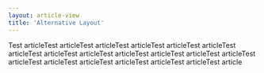```yaml
---
layout: article-view
title: 'Alternative Layout'
---
```


Test articleTest articleTest articleTest articleTest articleTest articleTest articleTest articleTest articleTest articleTest articleTest articleTest articleTest articleTest articleTest articleTest articleTest articleTest articleTest article
